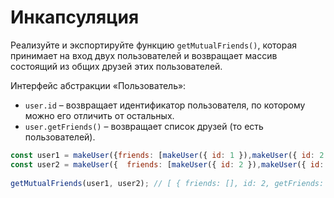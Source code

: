 # Инкапсуляция

Реализуйте и экспортируйте функцию `getMutualFriends()`, которая принимает на вход двух пользователей и возвращает массив состоящий из общих друзей этих пользователей.

Интерфейс абстракции «Пользователь»:
- `user.id` – возвращает идентификатор пользователя, по которому можно его отличить от остальных.
- `user.getFriends()` – возвращает список друзей (то есть пользователей).

```js
const user1 = makeUser({friends: [makeUser({ id: 1 }),makeUser({ id: 2 }), ],});
const user2 = makeUser({  friends: [makeUser({ id: 2 }),makeUser({ id: 3 }),],});
 
getMutualFriends(user1, user2); // [ { friends: [], id: 2, getFriends: [Function: getFriends] } ]
```
